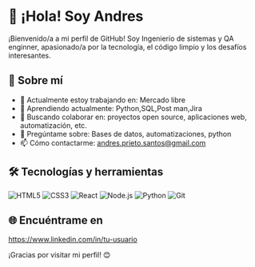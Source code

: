 # 👋 ¡Hola! Soy Andres

¡Bienvenido/a a mi perfil de GitHub! Soy Ingenierio de sistemas y QA enginner, apasionado/a por la tecnología, el código limpio y los desafíos interesantes.

## 🚀 Sobre mí

- 🔭 Actualmente estoy trabajando en: Mercado libre
- 🌱 Aprendiendo actualmente: Python,SQL,Post man,Jira
- 👯 Buscando colaborar en: proyectos open source, aplicaciones web, automatización, etc.
- 💬 Pregúntame sobre: Bases de datos, automatizaciones, python
- 📫 Cómo contactarme: andres.prieto.santos@gmail.com

## 🛠️ Tecnologías y herramientas

![HTML5](https://img.shields.io/badge/-HTML5-E34F26?style=flat&logo=html5&logoColor=white)
![CSS3](https://img.shields.io/badge/-CSS3-1572B6?style=flat&logo=css3)
![React](https://img.shields.io/badge/-React-61DAFB?style=flat&logo=react&logoColor=black)
![Node.js](https://img.shields.io/badge/-Node.js-339933?style=flat&logo=node.js&logoColor=white)
![Python](https://img.shields.io/badge/-Python-3776AB?style=flat&logo=python&logoColor=white)
![Git](https://img.shields.io/badge/-Git-F05032?style=flat&logo=git&logoColor=white)




## 🌐 Encuéntrame en

https://www.linkedin.com/in/tu-usuario

¡Gracias por visitar mi perfil! 😊
